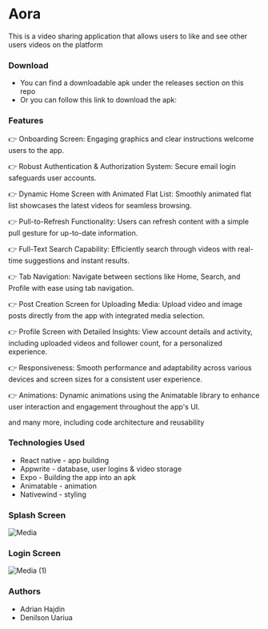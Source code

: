 # Aora
This is a video sharing application that allows users to like and see other users videos on the platform

### Download
- You can find a downloadable apk under the releases section on this repo
- Or you can follow this link to download the apk: 


### Features
👉 Onboarding Screen: Engaging graphics and clear instructions welcome users to the app.

👉 Robust Authentication & Authorization System: Secure email login safeguards user accounts.

👉 Dynamic Home Screen with Animated Flat List: Smoothly animated flat list showcases the latest videos for seamless browsing.

👉 Pull-to-Refresh Functionality: Users can refresh content with a simple pull gesture for up-to-date information.

👉 Full-Text Search Capability: Efficiently search through videos with real-time suggestions and instant results.

👉 Tab Navigation: Navigate between sections like Home, Search, and Profile with ease using tab navigation.

👉 Post Creation Screen for Uploading Media: Upload video and image posts directly from the app with integrated media selection.

👉 Profile Screen with Detailed Insights: View account details and activity, including uploaded videos and follower count, for a personalized experience.

👉 Responsiveness: Smooth performance and adaptability across various devices and screen sizes for a consistent user experience.

👉 Animations: Dynamic animations using the Animatable library to enhance user interaction and engagement throughout the app's UI.

and many more, including code architecture and reusability

### Technologies Used
- React native - app building
- Appwrite - database, user logins & video storage
- Expo - Building the app into an apk
- Animatable - animation
- Nativewind - styling

### Splash Screen
![Media](https://github.com/user-attachments/assets/eb514520-8d37-452f-95b1-deaa661e24e6)

### Login Screen
![Media (1)](https://github.com/user-attachments/assets/4cf8ef08-f321-4156-954e-f1d31e16efb2)

### Authors
- Adrian Hajdin  
- Denilson Uariua
